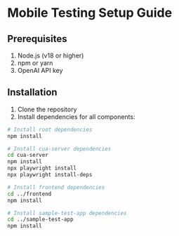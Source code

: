 # Mobile Testing Setup Guide

## Prerequisites

1. Node.js (v18 or higher)
2. npm or yarn
3. OpenAI API key

## Installation

1. Clone the repository
2. Install dependencies for all components:

```bash
# Install root dependencies
npm install

# Install cua-server dependencies
cd cua-server
npm install
npx playwright install
npx playwright install-deps

# Install frontend dependencies
cd ../frontend
npm install

# Install sample-test-app dependencies
cd ../sample-test-app
npm install
